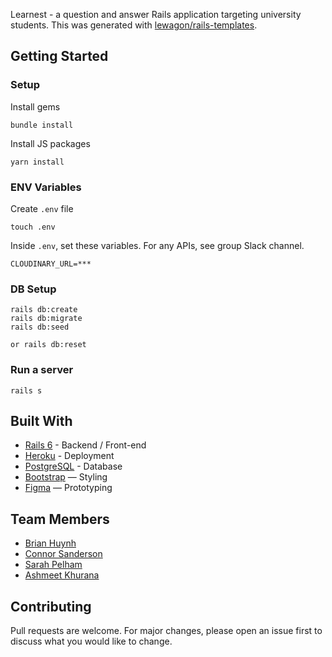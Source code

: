 Learnest - a question and answer Rails application targeting university students. This was generated with [lewagon/rails-templates](https://github.com/lewagon/rails-templates).

## Getting Started
### Setup

Install gems
```
bundle install
```
Install JS packages
```
yarn install
```

### ENV Variables
Create `.env` file
```
touch .env
```
Inside `.env`, set these variables. For any APIs, see group Slack channel.
```
CLOUDINARY_URL=***
```

### DB Setup
```
rails db:create
rails db:migrate
rails db:seed

or rails db:reset
```

### Run a server
```
rails s
```

## Built With
- [Rails 6](https://guides.rubyonrails.org/) - Backend / Front-end
- [Heroku](https://heroku.com/) - Deployment
- [PostgreSQL](https://www.postgresql.org/) - Database
- [Bootstrap](https://getbootstrap.com/) — Styling
- [Figma](https://www.figma.com) — Prototyping


## Team Members
- [Brian Huynh](https://www.linkedin.com/in/brian-huynh-a2404a179/)
- [Connor Sanderson](https://www.linkedin.com/in/connor-sanderson/)
- [Sarah Pelham](https://www.linkedin.com/in/sarah-m-pelham/)
- [Ashmeet Khurana](https://www.linkedin.com/in/ashmeet-khurana-b8341020/)

## Contributing
Pull requests are welcome. For major changes, please open an issue first to discuss what you would like to change.

